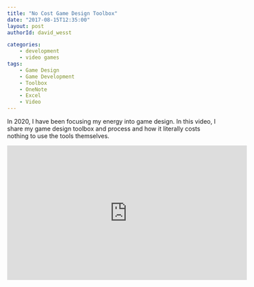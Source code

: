 ```yaml
---
title: "No Cost Game Design Toolbox"
date: "2017-08-15T12:35:00"
layout: post
authorId: david_wesst

categories:
    - development
    - video games
tags:
    - Game Design
    - Game Development
    - Toolbox
    - OneNote
    - Excel
    - Video
---
```


In 2020, I have been focusing my energy into game design. In this video, I share my game design toolbox and process and how it literally costs nothing to use the tools themselves.

<!-- more -->

<iframe width="560" height="315" src="https://www.youtube.com/embed/Wtt_a2hbF3o" frameborder="0" allow="accelerometer; autoplay; encrypted-media; gyroscope; picture-in-picture" allowfullscreen></iframe>
